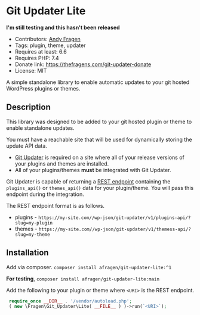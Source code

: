 # Git Updater Lite

**I'm still testing and this hasn't been released**

* Contributors: [Andy Fragen](https://github.com/afragen)
* Tags: plugin, theme, updater
* Requires at least: 6.6
* Requires PHP: 7.4
* Donate link: <https://thefragens.com/git-updater-donate>
* License: MIT

A simple standalone library to enable automatic updates to your git hosted WordPress plugins or themes.

## Description

This library was designed to be added to your git hosted plugin or theme to enable standalone updates. 

You must have a reachable site that will be used for dynamically storing the update API data.

* [Git Updater](https://git-updater.com) is required on a site where all of your release versions of your plugins and themes are installed.
* All of your plugins/themes **must** be integrated with Git Updater.

Git Updater is capable of returning a [REST endpoint](https://git-updater.com/knowledge-base/remote-management-restful-endpoints/#articleTOC_3/) containing the `plugins_api()` or `themes_api()` data for your plugin/theme. You will pass this endpoint during the integration.

The REST endpoint format is as follows.

* plugins - `https://my-site.com//wp-json/git-updater/v1/plugins-api/?slug=my-plugin`
* themes - `https://my-site.com//wp-json/git-updater/v1/themess-api/?slug=my-theme`

## Installation

Add via composer. `composer install afragen/git-updater-lite:^1`

**For testing**, `composer install afragen/git-updater-lite:main`

Add the following to your plugin or theme where `<URI>` is the REST endpoint.

```php
 require_once __DIR__ . '/vendor/autoload.php';
 ( new \Fragen\Git_Updater\Lite( __FILE__ ) )->run(`<URI>`);
```
